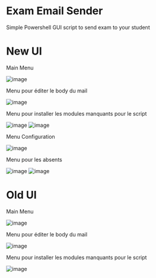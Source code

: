 # Exam Email Sender
Simple Powershell GUI script to send exam to your student

# New UI
Main Menu

![image](https://github.com/Bouly/Script-Send-Exam/assets/94909482/85545497-f1c7-4826-85f4-423a11e6edb2)

Menu pour éditer le body du mail

![image](https://github.com/Bouly/Exam-Email-Sender/assets/94909482/ef74bc78-b356-4e50-b05c-19b182545d0b)

Menu pour installer les modules manquants pour le script

![image](https://github.com/Bouly/Script-Send-Exam/assets/94909482/e4a61c86-97cc-40f2-a470-8aaa62883449) ![image](https://github.com/Bouly/Script-Send-Exam/assets/94909482/747abc70-8936-4c04-9bfb-1278da1ee224)

Menu Configuration

![image](https://github.com/Bouly/Exam-Email-Sender/assets/94909482/81cd1b43-29fb-4d71-9f61-6127b43f316f)

Menu pour les absents

![image](https://github.com/Bouly/Exam-Email-Sender/assets/94909482/fc1d838e-530b-4347-940a-d656f489c62e) ![image](https://github.com/Bouly/Exam-Email-Sender/assets/94909482/1264f3d7-6399-4f1c-bf86-86e639abb63c)

# Old UI
Main Menu

![image](https://github.com/Bouly/Script-Send-Exam/assets/94909482/e810c062-5d99-49e6-84ac-9bc6efb2b32f)

Menu pour éditer le body du mail

![image](https://github.com/Bouly/Script-Send-Exam/assets/94909482/279b4beb-e81b-44c5-9c67-8a474c3f82e3)

Menu pour installer les modules manquants pour le script

![image](https://github.com/Bouly/Script-Send-Exam/assets/94909482/7d4f5060-e3de-4c2b-a6a4-9ddc1cccb9d3)

